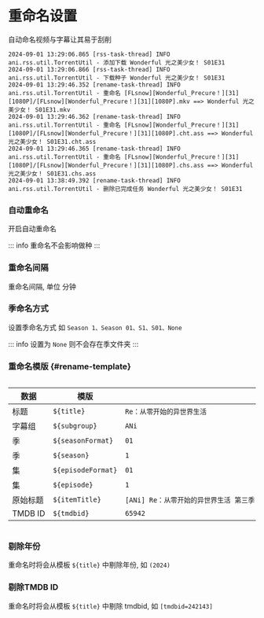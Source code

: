 # 重命名设置

自动命名视频与字幕让其易于刮削

```log:line-numbers
2024-09-01 13:29:06.865 [rss-task-thread] INFO ani.rss.util.TorrentUtil - 添加下载 Wonderful 光之美少女！ S01E31
2024-09-01 13:29:06.866 [rss-task-thread] INFO ani.rss.util.TorrentUtil - 下载种子 Wonderful 光之美少女！ S01E31
2024-09-01 13:29:46.352 [rename-task-thread] INFO ani.rss.util.TorrentUtil - 重命名 [FLsnow][Wonderful_Precure！][31][1080P]/[FLsnow][Wonderful_Precure！][31][1080P].mkv ==> Wonderful 光之美少女！ S01E31.mkv
2024-09-01 13:29:46.362 [rename-task-thread] INFO ani.rss.util.TorrentUtil - 重命名 [FLsnow][Wonderful_Precure！][31][1080P]/[FLsnow][Wonderful_Precure！][31][1080P].cht.ass ==> Wonderful 光之美少女！ S01E31.cht.ass
2024-09-01 13:29:46.365 [rename-task-thread] INFO ani.rss.util.TorrentUtil - 重命名 [FLsnow][Wonderful_Precure！][31][1080P]/[FLsnow][Wonderful_Precure！][31][1080P].chs.ass ==> Wonderful 光之美少女！ S01E31.chs.ass
2024-09-01 13:38:49.392 [rename-task-thread] INFO ani.rss.util.TorrentUtil - 删除已完成任务 Wonderful 光之美少女！ S01E31
```

### 自动重命名

开启自动重命名

::: info
重命名不会影响做种
:::

### 重命名间隔

重命名间隔, 单位 分钟

### 季命名方式

设置季命名方式 如 `Season 1、Season 01、S1、S01、None`

::: info
设置为 `None` 则不会存在季文件夹
:::

### 重命名模版 {#rename-template}

<div style="overflow-x: auto;">
<div style="width: 900px;">

| 数据      | 模版                 | 结果示例                                                                    |  
|---------|--------------------|-------------------------------------------------------------------------|
| 标题      | `${title}`         | `Re：从零开始的异世界生活`                                                         |  
| 字幕组     | `${subgroup}`      | `ANi`                                                                   |   
| 季       | `${seasonFormat}`  | `01`                                                                    |   
| 季       | `${season}`        | `1`                                                                     |  
| 集       | `${episodeFormat}` | `01`                                                                    |  
| 集       | `${episode}`       | `1`                                                                     |  
| 原始标题    | `${itemTitle}`     | `[ANi] Re：从零开始的异世界生活 第三季 - 01 [1080P][Baha][WEB-DL][AAC AVC][CHT][MP4]` |  
| TMDB ID | `${tmdbid}`        | `65942`                                                                 |

</div>
</div>

### 剔除年份

重命名时将会从模板 `${title}` 中剔除年份, 如 `(2024)`

### 剔除TMDB ID

重命名时将会从模板 `${title}` 中剔除 tmdbid, 如 `[tmdbid=242143]`
